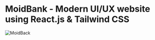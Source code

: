 # MoidBank - Modern UI/UX website using React.js & Tailwind CSS

![MoidBack](https://github.com/ziynnyiy/bank_modern_app/assets/130062212/55e0b33b-eb76-468b-a6a4-f42b3f26611a)
